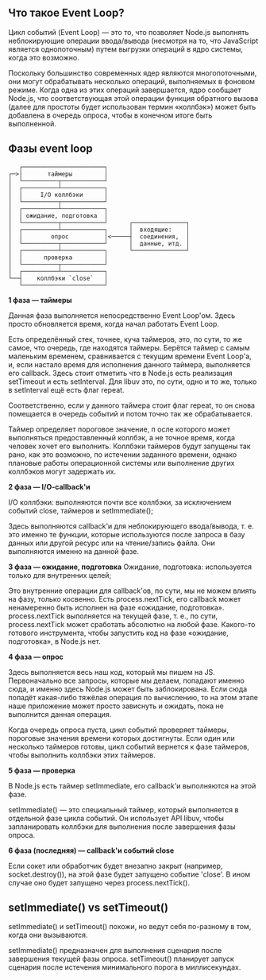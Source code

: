 ## Что такое Event Loop?
Цикл событий (Event Loop) — это то, что позволяет Node.js выполнять 
неблокирующие операции ввода/вывода 
(несмотря на то, что JavaScript является однопоточным)
путем выгрузки операций в ядро системы, когда это возможно.

Поскольку большинство современных ядер являются многопоточными,
они могут обрабатывать несколько операций, выполняемых в фоновом режиме.
Когда одна из этих операций завершается, ядро сообщает Node.js,
что соответствующая этой операции функция обратного вызова 
(далее для простоты будет использован термин «коллбэк»)
может быть добавлена в очередь опроса, чтобы в конечном 
итоге быть выполненной.

## Фазы event loop
       ┌───────────────────────┐
    ┌─>│       таймеры         │
    │  └──────────┬────────────┘
    │  ┌──────────┴────────────┐
    │  │     I/O коллбэки      │
    │  └──────────┬────────────┘
    │  ┌──────────┴────────────┐
    │  │ ожидание, подготовка  │
    │  └──────────┬────────────┘      ┌───────────────┐
    │  ┌──────────┴────────────┐      │  входящие:    │
    │  │        опрос          │<─────┤  соединения,  │
    │  └──────────┬────────────┘      │  данные, итд. │
    │  ┌──────────┴────────────┐      └───────────────┘
    │  │      проверка         │
    │  └──────────┬────────────┘
    │  ┌──────────┴────────────┐
    └──┤    коллбэки `close`   │
       └───────────────────────┘

**1 фаза — таймеры**

Данная фаза выполняется непосредственно Event Loop'ом. 
Здесь просто обновляется время,
когда начал работать Event Loop.

Есть определённый стек, точнее, куча таймеров, 
это, по сути, то же самое, что очередь, 
где находятся таймеры. Берётся таймер с самым 
маленьким временем, сравнивается с текущим времени Event Loop'а, 
и, если настало время для исполнения данного таймера, 
выполняется его callback. Здесь стоит отметить что в
Node.js есть реализация setTimeout и есть setInterval. 
Для libuv это, по сути, одно и то же, только 
в setInterval ещё есть флаг repeat.

Соответственно, если у данного 
таймера стоит флаг repeat, то он снова помещается в 
очередь событий и потом точно так же обрабатывается.

Таймер определяет пороговое значение, п
осле которого может выполняться предоставленный коллбэк,
а не точное время, когда человек хочет его выполнить.
Коллбэки таймеров будут запущены так рано, как это возможно,
по истечении заданного времени, 
однако плановые работы операционной системы 
или выполнение других коллбэков могут задержать их.

**2 фаза — I/O-callback'и**

I/O коллбэки: выполняются почти все коллбэки, 
за исключением событий close, таймеров и setImmediate();

Здесь выполняются callback'и для неблокирующего ввода/вывода, 
т. е. это именно те функции, которые используются после запроса 
в базу данных или другой ресурс или на чтение/запись файла. 
Они выполняются именно на данной фазе.

**3 фаза — ожидание, подготовка**
Ожидание, подготовка: используется только для внутренних целей;

Это внутренние операции для callback'ов, 
по сути, мы не можем влиять на фазу, только косвенно. 
Есть process.nextTick, его callback может ненамеренно 
быть исполнен на фазе «ожидание, подготовка». 
process.nextTick выполняется на текущей фазе, т. е.,
по сути, process.nextTick может сработать абсолютно на любой фазе. 
Какого-то готового инструмента, 
чтобы запустить код на фазе «ожидание, подготовка», в Node.js нет.

**4 фаза — опрос**

Здесь выполняется весь наш код, который мы пишем на JS. 
Первоначально все запросы, которые мы делаем, попадают именно сюда,
и именно здесь Node.js может быть заблокирована. 
Если сюда попадёт какая-либо тяжёлая операция по вычислению, 
то на этом этапе наше приложение может просто зависнуть и ожидать,
пока не выполнится данная операция.

Когда очередь опроса пуста, цикл событий проверяет таймеры,
пороговые значения времени которых достигнуты.
Если один или несколько таймеров готовы,
цикл событий вернется к фазе таймеров,
чтобы выполнить коллбэки этих таймеров.

**5 фаза — проверка**

В Node.js есть таймер setImmediate,
его callback'и выполняются на этой фазе.

setImmediate() — это специальный таймер, который выполняется 
в отдельной фазе цикла событий. Он использует API libuv, 
чтобы запланировать коллбэки для выполнения после 
завершения фазы опроса.

**6 фаза (последняя) — callback'и событий close**

Если сокет или обработчик будет внезапно закрыт 
(например, socket.destroy()), на этой фазе будет
запущено событие 'close'. В ином случае оно будет 
запущено через process.nextTick().

## setImmediate() vs setTimeout()

setImmediate() и setTimeout() похожи, но ведут себя по-разному в том, когда они вызываются.

setImmediate() предназначен для выполнения сценария после завершения текущей фазы опроса.
setTimeout() планирует запуск сценария после истечения минимального порога в миллисекундах.